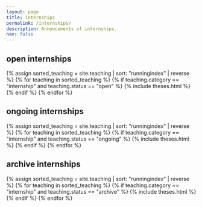 ```yaml
---
layout: page
title: internships
permalink: /internships/
description: Annoucements of internships.
nav: false
---
```


<div class="teaching">

<h2 class="category">open internships</h2>
<div class="grid">
  {% assign sorted_teaching = site.teaching | sort: "runningindex" | reverse %}
  {% for teaching in sorted_teaching %}
    {% if teaching.category == "internship" and teaching.status == "open" %}
      {% include theses.html %}
    {% endif %}
  {% endfor %}
</div>

<h2 class="category">ongoing internships</h2>
<div class="grid">
  {% assign sorted_teaching = site.teaching | sort: "runningindex" | reverse %}
  {% for teaching in sorted_teaching %}
    {% if teaching.category == "internship" and teaching.status == "ongoing" %}
      {% include theses.html %}
    {% endif %}
  {% endfor %}
</div>

<h2 class="category">archive internships</h2>
<div class="grid">
  {% assign sorted_teaching = site.teaching | sort: "runningindex" | reverse %}
  {% for teaching in sorted_teaching %}
    {% if teaching.category == "internship" and teaching.status == "archive" %}
      {% include theses.html %}
    {% endif %}
  {% endfor %}
</div>

</div>
